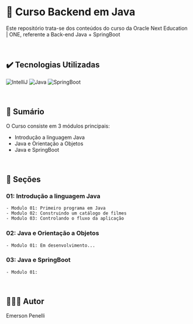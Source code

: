 # 📌 Curso Backend em Java
Este repositório trata-se dos conteúdos do curso da Oracle Next Education | ONE, referente a Back-end Java + SpringBoot

<br>

## ✔️ Tecnologias Utilizadas
![IntelliJ](https://img.shields.io/badge/IntelliJ_IDEA-000000.svg?style=for-the-badge&logo=intellij-idea&logoColor=white)
![Java](https://img.shields.io/badge/Java-ED8B00?style=for-the-badge&logo=openjdk&logoColor=white)
![SpringBoot](https://img.shields.io/badge/Spring-6DB33F?style=for-the-badge&logo=spring&logoColor=white)


<br>

## 📎 Sumário
O Curso consiste em 3 módulos principais:
- Introdução a linguagem Java
- Java e Orientação a Objetos
- Java e SpringBoot

<br>

## 📝 Seções
### 01: Introdução a linguagem Java
    - Modulo 01: Primeiro programa em Java
    - Modulo 02: Construindo um catálogo de filmes
    - Modulo 03: Controlando o fluxo da aplicação

### 02: Java e Orientação a Objetos
    - Modulo 01: Em desenvolvimento...


### 03: Java e SpringBoot
    - Modulo 01:

<br>

## 🙋🏻‍♂️ Autor

Emerson Penelli
